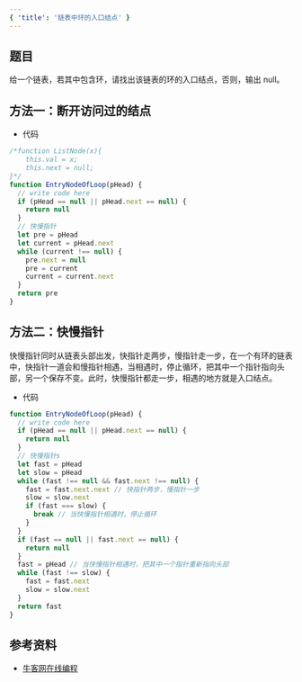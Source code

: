 ```yaml
---
{ 'title': '链表中环的入口结点' }
---
```


## 题目

给一个链表，若其中包含环，请找出该链表的环的入口结点，否则，输出 null。

## 方法一：断开访问过的结点

- 代码

```js
/*function ListNode(x){
    this.val = x;
    this.next = null;
}*/
function EntryNodeOfLoop(pHead) {
  // write code here
  if (pHead == null || pHead.next == null) {
    return null
  }
  // 快慢指针
  let pre = pHead
  let current = pHead.next
  while (current !== null) {
    pre.next = null
    pre = current
    current = current.next
  }
  return pre
}
```

## 方法二：快慢指针

快慢指针同时从链表头部出发，快指针走两步，慢指针走一步，在一个有环的链表中，快指针一道会和慢指针相遇，当相遇时，停止循环，把其中一个指针指向头部，另一个保存不变。此时，快慢指针都走一步，相遇的地方就是入口结点。

- 代码

```js
function EntryNodeOfLoop(pHead) {
  // write code here
  if (pHead == null || pHead.next == null) {
    return null
  }
  // 快慢指针s
  let fast = pHead
  let slow = pHead
  while (fast !== null && fast.next !== null) {
    fast = fast.next.next // 快指针两步，慢指针一步
    slow = slow.next
    if (fast === slow) {
      break // 当快慢指针相遇时，停止循环
    }
  }
  if (fast == null || fast.next == null) {
    return null
  }
  fast = pHead // 当快慢指针相遇时，把其中一个指针重新指向头部
  while (fast !== slow) {
    fast = fast.next
    slow = slow.next
  }
  return fast
}
```

## 参考资料

- [牛客网在线编程](https://www.nowcoder.com/practice/253d2c59ec3e4bc68da16833f79a38e4?tpId=13&tqId=11208&tPage=1&rp=1&ru=/ta/coding-interviews&qru=/ta/coding-interviews/question-ranking)
